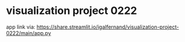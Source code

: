 # visualization project 0222

app link via: https://share.streamlit.io/igalfernand/visualization-project-0222/main/app.py
